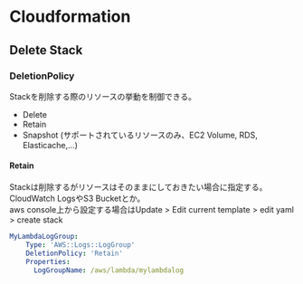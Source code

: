 # Cloudformation

## Delete Stack

### DeletionPolicy

Stackを削除する際のリソースの挙動を制御できる。

* Delete
* Retain
* Snapshot (サポートされているリソースのみ、EC2 Volume, RDS, Elasticache,...)

#### Retain

Stackは削除するがリソースはそのままにしておきたい場合に指定する。  
CloudWatch LogsやS3 Bucketとか。  
aws console上から設定する場合はUpdate > Edit current template > edit yaml > create stack

```yaml
MyLambdaLogGroup:
    Type: 'AWS::Logs::LogGroup'
    DeletionPolicy: 'Retain'
    Properties:
      LogGroupName: /aws/lambda/mylambdalog
```
